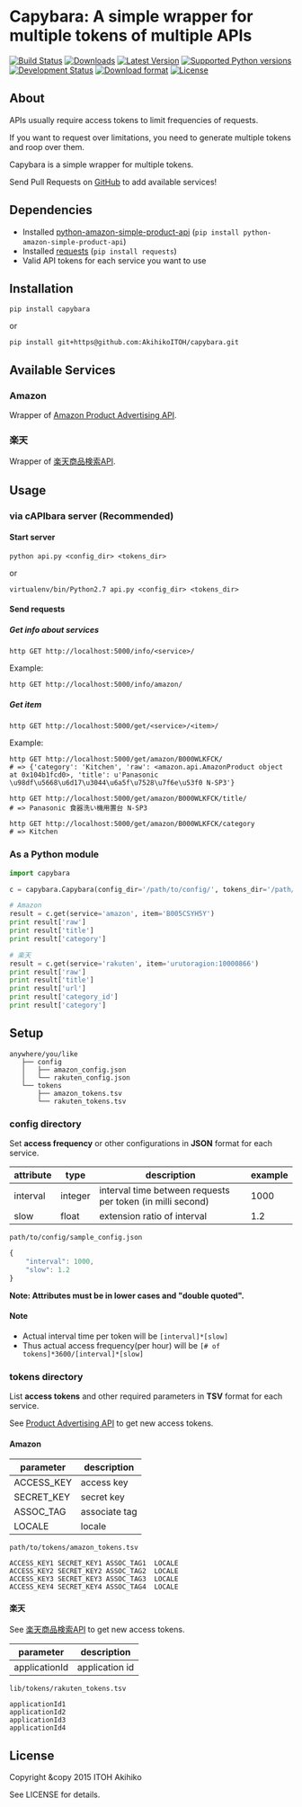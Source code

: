 # Capybara: A simple wrapper for multiple tokens of multiple APIs

[![Build Status](https://travis-ci.org/AkihikoITOH/capybara.svg?branch=master)](https://travis-ci.org/AkihikoITOH/capybara)
[![Downloads](https://pypip.in/download/capybara/badge.svg)](https://pypi.python.org/pypi/capybara/)
[![Latest Version](https://pypip.in/version/capybara/badge.svg)](https://pypi.python.org/pypi/capybara/)
[![Supported Python versions](https://pypip.in/py_versions/capybara/badge.svg)](https://pypi.python.org/pypi/capybara/)
[![Development Status](https://pypip.in/status/capybara/badge.svg)](https://pypi.python.org/pypi/capybara/)
[![Download format](https://pypip.in/format/capybara/badge.svg)](https://pypi.python.org/pypi/capybara/)
[![License](https://pypip.in/license/capybara/badge.svg)](https://pypi.python.org/pypi/capybara/)

## About
APIs usually require access tokens to limit frequencies of requests.

If you want to request over limitations, you need to generate multiple tokens and roop over them.

Capybara is a simple wrapper for multiple tokens.

Send Pull Requests on [GitHub](https://github.com/AkihikoITOH/capybara) to add available services!

## Dependencies

* Installed [python-amazon-simple-product-api](https://github.com/yoavaviram/python-amazon-simple-product-api) (`pip install python-amazon-simple-product-api`)
* Installed [requests](http://docs.python-requests.org/en/latest/) (`pip install requests`)
* Valid API tokens for each service you want to use

## Installation

```
pip install capybara
```

or

```
pip install git+https@github.com:AkihikoITOH/capybara.git
```

## Available Services

### Amazon
Wrapper of [Amazon Product Advertising API](https://affiliate.amazon.co.jp/gp/advertising/api/detail/main.html).

### 楽天
Wrapper of [楽天商品検索API](https://webservice.rakuten.co.jp/api/ichibaitemsearch/).

## Usage

### via cAPIbara server (**Recommended**)

#### Start server
```
python api.py <config_dir> <tokens_dir>
```

or

```
virtualenv/bin/Python2.7 api.py <config_dir> <tokens_dir>
```

#### Send requests

##### Get info about services
`http GET http://localhost:5000/info/<service>/`

Example:
```
http GET http://localhost:5000/info/amazon/
```

##### Get item
`http GET http://localhost:5000/get/<service>/<item>/`

Example:
```
http GET http://localhost:5000/get/amazon/B000WLKFCK/
# => {'category': 'Kitchen', 'raw': <amazon.api.AmazonProduct object at 0x104b1fcd0>, 'title': u'Panasonic \u98df\u5668\u6d17\u3044\u6a5f\u7528\u7f6e\u53f0 N-SP3'}

http GET http://localhost:5000/get/amazon/B000WLKFCK/title/
# => Panasonic 食器洗い機用置台 N-SP3

http GET http://localhost:5000/get/amazon/B000WLKFCK/category
# => Kitchen
```

### As a Python module

``` python
import capybara

c = capybara.Capybara(config_dir='/path/to/config/', tokens_dir='/path/to/tokens/')

# Amazon
result = c.get(service='amazon', item='B005CSYH5Y')
print result['raw']
print result['title']
print result['category']

# 楽天
result = c.get(service='rakuten', item='urutoragion:10000866')
print result['raw']
print result['title']
print result['url']
print result['category_id']
print result['category']
```

## Setup

```
anywhere/you/like
   ├── config
   │   ├── amazon_config.json
   │   └── rakuten_config.json
   └── tokens
       ├── amazon_tokens.tsv
       └── rakuten_tokens.tsv
```

### config directory

Set **access frequency** or other configurations in **JSON** format for each service.

|attribute|type|description|example|
|---------|----|-----------|-------|
|interval|integer|interval time between requests per token (in milli second)|1000|
|slow|float|extension ratio of interval|1.2|

`path/to/config/sample_config.json`

``` javascript
{
    "interval": 1000,
    "slow": 1.2
}
```

**Note: Attributes must be in lower cases and "double quoted".**

#### Note

* Actual interval time per token will be `[interval]*[slow]`
* Thus actual access frequency(per hour) will be `[# of tokens]*3600/[interval]*[slow]`

### tokens directory

List **access tokens** and other required parameters in **TSV** format for each service.

See [Product Advertising API](https://affiliate-program.amazon.com/gp/advertising/api/detail/main.html) to get new access tokens.

#### Amazon

|parameter|description|
|---------|-----------|
|ACCESS_KEY| access key |
|SECRET_KEY| secret key |
|ASSOC_TAG| associate tag |
|LOCALE| locale |

`path/to/tokens/amazon_tokens.tsv`

```
ACCESS_KEY1 SECRET_KEY1 ASSOC_TAG1  LOCALE
ACCESS_KEY2 SECRET_KEY2 ASSOC_TAG2  LOCALE
ACCESS_KEY3 SECRET_KEY3 ASSOC_TAG3  LOCALE
ACCESS_KEY4 SECRET_KEY4 ASSOC_TAG4  LOCALE
```

#### 楽天

See [楽天商品検索API](https://webservice.rakuten.co.jp/api/ichibaitemsearch/) to get new access tokens.

|parameter|description|
|---------|-----------|
|applicationId| application id |

`lib/tokens/rakuten_tokens.tsv`

```
applicationId1
applicationId2
applicationId3
applicationId4
```
## License

Copyright &copy 2015 ITOH Akihiko

See LICENSE for details.
